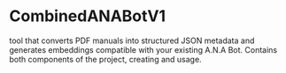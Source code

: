 # CombinedANABotV1
 tool that converts PDF manuals into structured JSON metadata and generates embeddings compatible with your existing A.N.A Bot. Contains both components of the project, creating and usage. 

